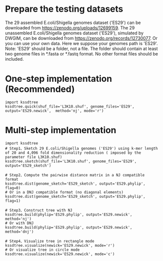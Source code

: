 # Prepare the testing datasets 
The 29 assembled E.coli/Shigella genomes dataset ('ES29') can be downloaded from https://zenodo.org/uploads/12699159.
The 29 unassembled E.coli/Shigella genomes dataset ('ES29'), simulated by DWGIM, can be downloaded from https://zenodo.org/records/12730077.
Or you can use your own data. Here we suppose your genomes path is 'ES29'. 
Note: 'ES29' should be a folder, not a file. The folder should contain at least two genome files in *.fasta or *.fastq format. No other format files should be included.  

# One-step implementation (Recommended)
```
import kssdtree
kssdtree.quick(shuf_file='L3K10.shuf', genome_files='ES29', output='ES29.newick',  method='nj', mode='r')
```

# Multi-step implementation
```
import kssdtree
# Step1、Sketch 29 E.coli/Shigella genomes ('ES29') using k-mer length of 20 and 4,096 fold dimensionality reduction ( imposed by the parameter file L3K10.shuf)
kssdtree.sketch(shuf_file='L3K10.shuf', genome_files='ES29', output='ES29_sketch')

# Step2、Compute the pairwise distance matrix in a NJ compatible format
kssdtree.dist(genome_sketch='ES29_sketch', output='ES29.phylip', flag=0)
# Or in a DNJ compatible format (no diagonal elements)
kssdtree.dist(genome_sketch='ES29_sketch', output='ES29.phylip', flag=1)

# Step3、Construct tree with NJ
kssdtree.build(phylip='ES29.phylip', output='ES29.newick', method='nj')
# Or with DNJ
kssdtree.build(phylip='ES29.phylip', output='ES29.newick', method='dnj')

# Step4、Visualize tree in rectangle mode
kssdtree.visualize(newick='ES29.newick', mode='r')
# Or visualize tree in circle mode
kssdtree.visualize(newick='ES29.newick', mode='c')
```

